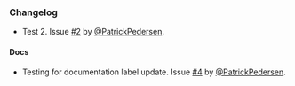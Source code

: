 ### Changelog

* Test 2. Issue [#2](https://github.com/PatrickPedersen/autoChangelog/issues/2) by [@PatrickPedersen](https://github.com/PatrickPedersen).

#### Docs

* Testing for documentation label update. Issue [#4](https://github.com/PatrickPedersen/autoChangelog/issues/4) by [@PatrickPedersen](https://github.com/PatrickPedersen).
